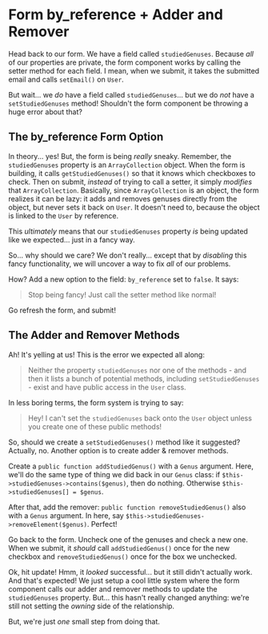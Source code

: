 # Form by_reference + Adder and Remover

Head back to our form. We have a field called `studiedGenuses`. Because *all* of
our properties are private, the form component works by calling the setter method
for each field. I mean, when we submit, it takes the submitted email and calls
`setEmail()` on `User`.

But wait... we *do* have a field called `studiedGenuses`... but we do *not* have
a `setStudiedGenuses` method! Shouldn't the form component be throwing a huge error
about that?

## The by_reference Form Option

In theory... yes! But, the form is being *really* sneaky. Remember, the `studiedGenuses`
property is an `ArrayCollection` object. When the form is building, it calls `getStudiedGenuses()`
so that it knows which checkboxes to check. Then on submit, *instead* of trying to
call a setter, it simply *modifies* that `ArrayCollection`. Basically, since `ArrayCollection`
is an object, the form realizes it can be lazy: it adds and removes genuses directly
from the object, but never sets it back on `User`. It doesn't need to, because the
object is linked to the `User` by reference.

This *ultimately* means that our `studiedGenuses` property *is* being updated like
we expected... just in a fancy way.

So... why should we care? We don't really... except that by *disabling* this fancy
functionality, we will uncover a way to fix *all* of our problems.

How? Add a new option to the field: `by_reference` set to `false`. It says:

> Stop being fancy! Just call the setter method like normal!

Go refresh the form, and submit!

## The Adder and Remover Methods

Ah! It's yelling at us! This is the error we expected all along:

> Neither the property `studiedGenuses` nor one of the methods - and then it
> lists a bunch of potential methods, including `setStudiedGenuses` - exist
> and have public access in the `User` class.

In less boring terms, the form system is trying to say:

> Hey! I can't set the `studiedGenuses` back onto the `User` object unless you
> create one of these public methods!

So, should we create a `setStudiedGenuses()` method like it suggested? Actually,
no. Another option is to create adder & remover methods.

Create a `public function addStudiedGenus()` with a `Genus` argument. Here, we'll
do the same type of thing we did back in our `Genus` class: if `$this->studiedGenuses->contains($genus)`,
then do nothing. Otherwise `$this->studiedGenuses[] = $genus`.

After that, add the remover: `public function removeStudiedGenus()` also with a
`Genus` argument. In here, say `$this->studiedGenuses->removeElement($genus)`.
Perfect!

Go back to the form. Uncheck one of the genuses and check a new one. When we submit,
it *should* call `addStudiedGenus()` once for the new checkbox and `removeStudiedGenus()`
once for the box we unchecked.

Ok, hit update! Hmm, it *looked* successful... but it still didn't actually work.
And that's expected! We just setup a cool little system where the form component calls
our adder and remover methods to update the `studiedGenuses` property. But... this hasn't
really changed anything: we're still not setting the *owning* side of the relationship.

But, we're just *one* small step from doing that.
